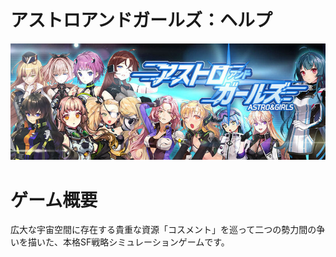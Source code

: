 # アストロアンドガールズ：ヘルプ
![](_images/1509600661.jpg)

# ゲーム概要

広大な宇宙空間に存在する貴重な資源「コスメント」を巡って二つの勢力間の争いを描いた、本格SF戦略シミュレーションゲームです。